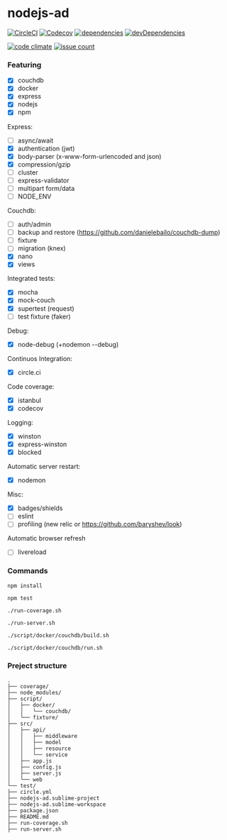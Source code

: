 # nodejs-ad

[![CircleCI](https://img.shields.io/circleci/project/github/romajs/nodejs-ad.svg)](https://circleci.com/gh/romajs/nodejs-ad)
[![Codecov](https://img.shields.io/codecov/c/github/romajs/nodejs-ad.svg)](https://codecov.io/gh/romajs/nodejs-ad)
[![dependencies](https://david-dm.org/romajs/nodejs-ad.svg)](https://david-dm.org/romajs/nodejs-ad)
[![devDependencies](https://david-dm.org/romajs/nodejs-ad/dev-status.svg)](https://david-dm.org/romajs/nodejs-ad?type=dev)

[![code climate](https://codeclimate.com/github/romajs/nodejs-ad.png)](https://codeclimate.com/github/romajs/nodejs-ad)
[![issue count](https://codeclimate.com/github/romajs/nodejs-ad/badges/issue_count.svg)](https://codeclimate.com/github/romajs/nodejs-ad)

### Featuring

- [x] couchdb
- [x] docker
- [x] express
- [x] nodejs
- [x] npm

Express:
- [ ] async/await
- [x] authentication (jwt)
- [x] body-parser (x-www-form-urlencoded and json)
- [x] compression/gzip
- [ ] cluster
- [ ] express-validator
- [ ] multipart form/data
- [ ] NODE_ENV

Couchdb:
- [ ] auth/admin
- [ ] backup and restore (https://github.com/danielebailo/couchdb-dump)
- [ ] fixture
- [ ] migration (knex)
- [x] nano
- [x] views

Integrated tests:
- [x] mocha
- [x] mock-couch
- [x] supertest (request)
- [ ] test fixture (faker)

Debug:
- [x] node-debug (+nodemon --debug)

Continuos Integration:
- [x] circle.ci

Code coverage:
- [x] istanbul
- [x] codecov

Logging:
- [x] winston
- [x] express-winston
- [x] blocked

Automatic server restart:
- [x] nodemon

Misc:
- [x] badges/shields
- [ ] eslint
- [ ] profiling (new relic or https://github.com/baryshev/look)

Automatic browser refresh
- [ ] livereload

### Commands

`npm install`

`npm test`

`./run-coverage.sh`

`./run-server.sh`

`./script/docker/couchdb/build.sh`

`./script/docker/couchdb/run.sh`

### Preject structure

```
.
├── coverage/
├── node_modules/
├── script/
│   ├── docker/
│   │   └── couchdb/
│   └── fixture/
├── src/
│   ├── api/
│   │   ├── middleware
│   │   ├── model
│   │   ├── resource
│   │   └── service
│   ├── app.js
│   ├── config.js
│   ├── server.js
│   └── web
└── test/
├── circle.yml
├── nodejs-ad.sublime-project
├── nodejs-ad.sublime-workspace
├── package.json
├── README.md
├── run-coverage.sh
├── run-server.sh
```